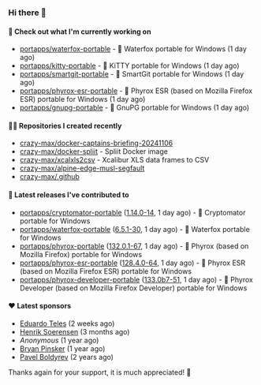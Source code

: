 ### Hi there 👋

#### 👷 Check out what I'm currently working on

- [portapps/waterfox-portable](https://github.com/portapps/waterfox-portable) - 🚀 Waterfox portable for Windows  (1 day ago)
- [portapps/kitty-portable](https://github.com/portapps/kitty-portable) - 🚀 KiTTY portable for Windows  (1 day ago)
- [portapps/smartgit-portable](https://github.com/portapps/smartgit-portable) - 🚀 SmartGit portable for Windows  (1 day ago)
- [portapps/phyrox-esr-portable](https://github.com/portapps/phyrox-esr-portable) - 🚀 Phyrox ESR (based on Mozilla Firefox ESR) portable for Windows (1 day ago)
- [portapps/gnupg-portable](https://github.com/portapps/gnupg-portable) - 🚀 GnuPG portable for Windows (1 day ago)

#### 👨‍💻 Repositories I created recently

- [crazy-max/docker-captains-briefing-20241106](https://github.com/crazy-max/docker-captains-briefing-20241106)
- [crazy-max/docker-spliit](https://github.com/crazy-max/docker-spliit) - Spliit Docker image
- [crazy-max/xcalxls2csv](https://github.com/crazy-max/xcalxls2csv) - Xcalibur XLS data frames to CSV
- [crazy-max/alpine-edge-musl-segfault](https://github.com/crazy-max/alpine-edge-musl-segfault)
- [crazy-max/.github](https://github.com/crazy-max/.github)

#### 🚀 Latest releases I've contributed to

- [portapps/cryptomator-portable](https://github.com/portapps/cryptomator-portable) ([1.14.0-14](https://github.com/portapps/cryptomator-portable/releases/tag/1.14.0-14), 1 day ago) - 🚀 Cryptomator portable for Windows
- [portapps/waterfox-portable](https://github.com/portapps/waterfox-portable) ([6.5.1-30](https://github.com/portapps/waterfox-portable/releases/tag/6.5.1-30), 1 day ago) - 🚀 Waterfox portable for Windows 
- [portapps/phyrox-portable](https://github.com/portapps/phyrox-portable) ([132.0.1-67](https://github.com/portapps/phyrox-portable/releases/tag/132.0.1-67), 1 day ago) - 🚀 Phyrox (based on Mozilla Firefox) portable for Windows
- [portapps/phyrox-esr-portable](https://github.com/portapps/phyrox-esr-portable) ([128.4.0-64](https://github.com/portapps/phyrox-esr-portable/releases/tag/128.4.0-64), 1 day ago) - 🚀 Phyrox ESR (based on Mozilla Firefox ESR) portable for Windows
- [portapps/phyrox-developer-portable](https://github.com/portapps/phyrox-developer-portable) ([133.0b7-51](https://github.com/portapps/phyrox-developer-portable/releases/tag/133.0b7-51), 1 day ago) - 🚀 Phyrox Developer (based on Mozilla Firefox Developer) portable for Windows

#### ❤️ Latest sponsors
- [Eduardo Teles](https://github.com/eduardoteles17) (2 weeks ago)
- [Henrik Soerensen](https://github.com/hsoerensen) (3 months ago)
- _Anonymous_ (1 year ago)
- [Bryan Pinsker](https://github.com/BryanPinsker) (1 year ago)
- [Pavel Boldyrev](https://github.com/bpg) (2 years ago)

Thanks again for your support, it is much appreciated! 🙏
